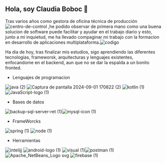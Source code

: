## Hola, soy Claudia Boboc 👋

Tras varios años como gestora de oficina técnica de producción ![centro-de-control](https://github.com/user-attachments/assets/b66ec76a-1fe5-44dd-91a0-04bb184bf506)
 ,he podido observar de primera mano como una buena solucion de software puede facilitar y ayudar en el trabajo diario
 y esto, junto a  mi inquietud, me ha llevado compaginar mi trabajo con la formacion en desarrollo
de aplicaciones multiplataforma.![codigo](https://github.com/user-attachments/assets/03bc82b7-58a5-43aa-a118-09a20b4e5c4a)


Ha dia de hoy, tras finalizar mis estudios, sigo aprendiendo las diferentes tecnologias, frameworsk, arquitecturas y lenguajes existentes, enfocandome
en el backend, aun que no se dar la espalda a un bonito fronted.



* Lenguajes de programacion
  
![java (2)](https://github.com/user-attachments/assets/948a3f63-256b-45b5-adf3-07e6dbc0b4f6) ![Captura de pantalla 2024-09-01 170822 (2)](https://github.com/user-attachments/assets/f051a4d7-c8f6-44f6-91ec-53116f8bd2a4) ![kotlin (1)](https://github.com/user-attachments/assets/fb833ec3-a594-49b9-ad81-a062c56afc84) ![JavaScript-logo (1)](https://github.com/user-attachments/assets/fa7b015b-c323-4cc9-af2e-81497f2f79db)

* Bases de datos
  
![backup-sql-server-ret (1)](https://github.com/user-attachments/assets/34c91b45-d9d5-467f-9917-408a04eafa7b)![mysql-icon (1)](https://github.com/user-attachments/assets/bcddfad4-c847-4010-8bc5-204bdfec53d5)

* FrameWorcks

![spring (1)](https://github.com/user-attachments/assets/e860666d-75d6-48bf-929a-597af4bb8a5e) ![node (1)](https://github.com/user-attachments/assets/743e6129-5478-45b7-ae95-f352d9a412a0)

* Herramientas
  
![intelijj](https://github.com/user-attachments/assets/901c6758-a2e0-4af4-89f0-fb8a098bface) ![android-logo (1)](https://github.com/user-attachments/assets/2c80b209-1ad2-4896-b196-7005f470510f) ![visual (1)](https://github.com/user-attachments/assets/c93c3ed3-1c52-4ba8-b09c-4767beed89f3)![postman (1)](https://github.com/user-attachments/assets/c9430c3f-33b5-4d55-8a54-688777f07057) ![Apache_NetBeans_Logo svg](https://github.com/user-attachments/assets/6c9011cb-d3a0-4371-a7d6-4c4ccff9fb76) ![firebase (1)](https://github.com/user-attachments/assets/6f05bb4b-5fc2-4ef6-aefb-37c9c5035be5)



